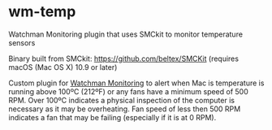 # wm-temp
Watchman Monitoring plugin that uses SMCkit to monitor temperature sensors

Binary built from SMCkit: https://github.com/beltex/SMCKit (requires macOS (Mac OS X) 10.9 or later)

Custom plugin for [Watchman Monitoring](https://www.watchmanmonitoring.com) to alert when Mac is temperature is running above 100ºC (212ºF) or any fans have a minimum speed of 500 RPM. Over 100ºC indicates a physical inspection of the computer is necessary as it may be overheating. Fan speed of less then 500 RPM indicates a fan that may be failing (especially if it is at 0 RPM).
